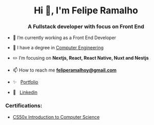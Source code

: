 
<!--
**Felipe32R/Felipe32R** is a ✨ _special_ ✨ repository because its `README.md` (this file) appears on your GitHub profile.

Here are some ideas to get you started:

- 🔭 I’m currently working on ...
- 🌱 I’m currently learning ...
- 👯 I’m looking to collaborate on ...
- 🤔 I’m looking for help with ...
- 💬 Ask me about ...
- 📫 How to reach me: ...
- 😄 Pronouns: ...
- ⚡ Fun fact: ...
-->



<h1 align="center">Hi 👋, I'm Felipe Ramalho</h1>
<h3 align="center">A Fullstack developer with focus on Front End</h3>

- 🔭 I’m currently working as a Front End Developer

- 🏫 I have a degree in [Computer Engineering](https://dd.diplomax.cloud/?CodigoValidacao=15453.355.d48177b89fae)
   

- :pencil2: I’m focusing on **Nextjs, React, React Native, Nuxt and Nestjs**

- 📫 How to reach me **feliperamalhoy@gmail.com**

- ✨ &nbsp; [Portfolio](https://felipe-ramalho.vercel.app/)

-  :link: &nbsp; [Linkedin](https://www.linkedin.com/in/felipe-ramalho-442569197/)

<h3 align="left">Certifications:</h3>

-  [CS50x Introduction to Computer Science](https://certificates.cs50.io/930445e8-8fff-49a7-b257-e7570061d17c.pdf?size=letter)




 
